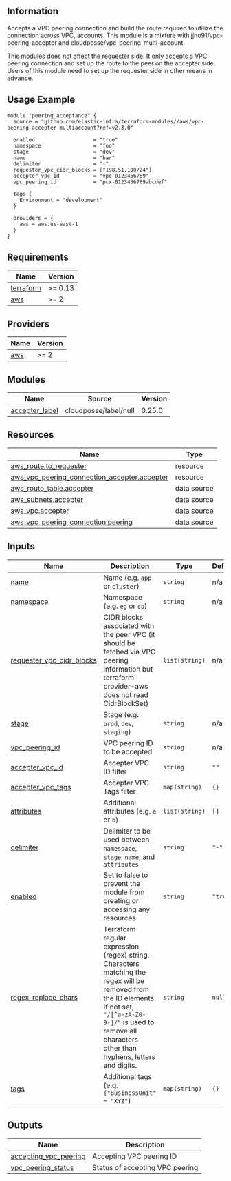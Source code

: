 <!-- BEGINNING OF PRE-COMMIT-TERRAFORM DOCS HOOK -->
## Information

Accepts a VPC peering connection and build the route required to utilize the connection across VPC, accounts.
This module is a mixture with jjno91/vpc-peering-accepter and cloudposse/vpc-peering-multi-account.

This modules does not affect the requester side. It only accepts a VPC peering connection and
set up the route to the peer on the accepter side.
Users of this module need to set up the requester side in other means in advance.

## Usage Example

```hcl
module "peering_acceptance" {
  source = "github.com/elastic-infra/terraform-modules//aws/vpc-peering-accepter-multiaccount?ref=v2.3.0"

  enabled                   = "true"
  namespace                 = "foo"
  stage                     = "dev"
  name                      = "bar"
  delimiter                 = "-"
  requester_vpc_cidr_blocks = ["198.51.100/24"]
  accepter_vpc_id           = "vpc-0123456789"
  vpc_peering_id            = "pcx-0123456789abcdef"

  tags {
    Environment = "development"
  }

  providers = {
    aws = aws.us-east-1
  }
}
```

## Requirements

| Name | Version |
|------|---------|
| <a name="requirement_terraform"></a> [terraform](#requirement\_terraform) | >= 0.13 |
| <a name="requirement_aws"></a> [aws](#requirement\_aws) | >= 2 |

## Providers

| Name | Version |
|------|---------|
| <a name="provider_aws"></a> [aws](#provider\_aws) | >= 2 |

## Modules

| Name | Source | Version |
|------|--------|---------|
| <a name="module_accepter_label"></a> [accepter\_label](#module\_accepter\_label) | cloudposse/label/null | 0.25.0 |

## Resources

| Name | Type |
|------|------|
| [aws_route.to_requester](https://registry.terraform.io/providers/hashicorp/aws/latest/docs/resources/route) | resource |
| [aws_vpc_peering_connection_accepter.accepter](https://registry.terraform.io/providers/hashicorp/aws/latest/docs/resources/vpc_peering_connection_accepter) | resource |
| [aws_route_table.accepter](https://registry.terraform.io/providers/hashicorp/aws/latest/docs/data-sources/route_table) | data source |
| [aws_subnets.accepter](https://registry.terraform.io/providers/hashicorp/aws/latest/docs/data-sources/subnets) | data source |
| [aws_vpc.accepter](https://registry.terraform.io/providers/hashicorp/aws/latest/docs/data-sources/vpc) | data source |
| [aws_vpc_peering_connection.peering](https://registry.terraform.io/providers/hashicorp/aws/latest/docs/data-sources/vpc_peering_connection) | data source |

## Inputs

| Name | Description | Type | Default | Required |
|------|-------------|------|---------|:--------:|
| <a name="input_name"></a> [name](#input\_name) | Name  (e.g. `app` or `cluster`) | `string` | n/a | yes |
| <a name="input_namespace"></a> [namespace](#input\_namespace) | Namespace (e.g. `eg` or `cp`) | `string` | n/a | yes |
| <a name="input_requester_vpc_cidr_blocks"></a> [requester\_vpc\_cidr\_blocks](#input\_requester\_vpc\_cidr\_blocks) | CIDR blocks associated with the peer VPC (it should be fetched via VPC peering information but terraform-provider-aws does not read CidrBlockSet) | `list(string)` | n/a | yes |
| <a name="input_stage"></a> [stage](#input\_stage) | Stage (e.g. `prod`, `dev`, `staging`) | `string` | n/a | yes |
| <a name="input_vpc_peering_id"></a> [vpc\_peering\_id](#input\_vpc\_peering\_id) | VPC peering ID to be accepted | `string` | n/a | yes |
| <a name="input_accepter_vpc_id"></a> [accepter\_vpc\_id](#input\_accepter\_vpc\_id) | Accepter VPC ID filter | `string` | `""` | no |
| <a name="input_accepter_vpc_tags"></a> [accepter\_vpc\_tags](#input\_accepter\_vpc\_tags) | Accepter VPC Tags filter | `map(string)` | `{}` | no |
| <a name="input_attributes"></a> [attributes](#input\_attributes) | Additional attributes (e.g. `a` or `b`) | `list(string)` | `[]` | no |
| <a name="input_delimiter"></a> [delimiter](#input\_delimiter) | Delimiter to be used between `namespace`, `stage`, `name`, and `attributes` | `string` | `"-"` | no |
| <a name="input_enabled"></a> [enabled](#input\_enabled) | Set to false to prevent the module from creating or accessing any resources | `string` | `"true"` | no |
| <a name="input_regex_replace_chars"></a> [regex\_replace\_chars](#input\_regex\_replace\_chars) | Terraform regular expression (regex) string.<br>Characters matching the regex will be removed from the ID elements.<br>If not set, `"/[^a-zA-Z0-9-]/"` is used to remove all characters other than hyphens, letters and digits. | `string` | `null` | no |
| <a name="input_tags"></a> [tags](#input\_tags) | Additional tags (e.g. `{"BusinessUnit" = "XYZ"`) | `map(string)` | `{}` | no |

## Outputs

| Name | Description |
|------|-------------|
| <a name="output_accepting_vpc_peering"></a> [accepting\_vpc\_peering](#output\_accepting\_vpc\_peering) | Accepting VPC peering ID |
| <a name="output_vpc_peering_status"></a> [vpc\_peering\_status](#output\_vpc\_peering\_status) | Status of accepting VPC peering |

<!-- END OF PRE-COMMIT-TERRAFORM DOCS HOOK -->
